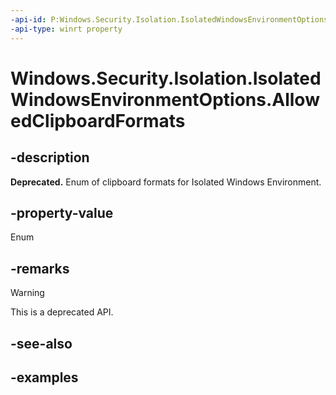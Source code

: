 ```yaml
---
-api-id: P:Windows.Security.Isolation.IsolatedWindowsEnvironmentOptions.AllowedClipboardFormats
-api-type: winrt property
---
```


<!-- Property syntax.
public IsolatedWindowsEnvironmentAllowedClipboardFormats AllowedClipboardFormats { get;  set; }
-->

# Windows.Security.Isolation.IsolatedWindowsEnvironmentOptions.AllowedClipboardFormats

## -description

**Deprecated.** Enum of clipboard formats for Isolated Windows Environment.

## -property-value

Enum

## -remarks

> [!WARNING]
> This is a deprecated API.

## -see-also

## -examples
